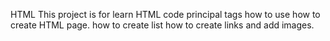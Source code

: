 HTML
This project is for learn HTML code 
principal tags
how to use 
how to create HTML page.
how to create list
how to create links and add images.
